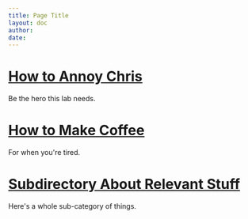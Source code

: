 ```yaml
---
title: Page Title
layout: doc
author: 
date: 
---
```


# [How to Annoy Chris](annoying)
Be the hero this lab needs.

# [How to Make Coffee](Coffee-Maker-SOP)
For when you're tired.

# [Subdirectory About Relevant Stuff](relevant)
Here's a whole sub-category of things.
